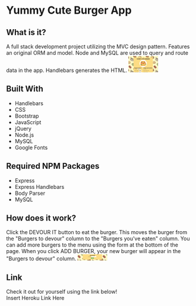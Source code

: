 <h1>Yummy Cute Burger App</h1>

<h2>What is it?</h2>
A full stack development project utilizing the MVC design pattern. Features an original ORM and model. Node and MySQL are used to query and route data in the app. Handlebars generates the HTML.

<img alt="Burger App Screenshot" src="./public/assets/img/burgerscreenshot.png" style="width: 80px;">


<h2>Built With</h2>
<ul>
  <li>Handlebars</li>
  <li>CSS</li>
  <li>Bootstrap</li>
  <li>JavaScript</li>
  <li>jQuery</li>
  <li>Node.js</li>
  <li>MySQL</li>
  <li>Google Fonts</li>
</ul>

<h2>Required NPM Packages</h2>
<ul>
  <li>Express</li>
  <li>Express Handlebars</li>
  <li>Body Parser</li>
  <li>MySQL</li>
</ul>

<h2>How does it work?</h2>
Click the DEVOUR IT button to eat the burger. This moves the burger from the "Burgers to devour" column to the "Burgers you've eaten" column. You can add more burgers to the menu using the form at the bottom of the page. When you click ADD BURGER, your new burger will appear in the "Burgers to devour" column.

<img alt="Add Burger Screenshot" src="./public/assets/img/addburger.png" style="width: 80px;">

<h2>Link</h2>
Check it out for yourself using the link below!
<br>Insert Heroku Link Here
